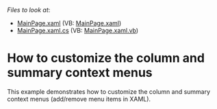 <!-- default file list -->
*Files to look at*:

* [MainPage.xaml](./CS/GridMenuCustomization/MainPage.xaml) (VB: [MainPage.xaml](./VB/GridMenuCustomization/MainPage.xaml))
* [MainPage.xaml.cs](./CS/GridMenuCustomization/MainPage.xaml.cs) (VB: [MainPage.xaml.vb](./VB/GridMenuCustomization/MainPage.xaml.vb))
<!-- default file list end -->
# How to customize the column and summary context menus


<p>This example demonstrates how to customize the column and summary context menus (add/remove menu items in XAML).<br />
</p>

<br/>


